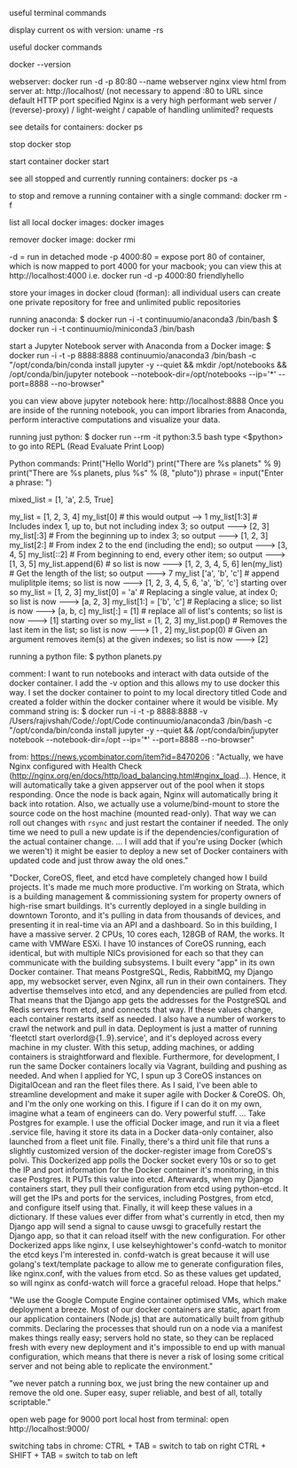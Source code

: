 

useful terminal commands

display current os with version:
uname -rs

useful docker commands

docker --version

webserver:
docker run -d -p 80:80 --name webserver nginx
view html from server at: http://localhost/
(not necessary to append :80 to URL since default HTTP port specified
Nginx is a very high performant web server / (reverse)-proxy) / light-weight / capable of handling unlimited? requests


see details for containers:
docker ps

stop <container name>
docker stop <container name>

start container
docker start <container name>

see all stopped and currently running containers:
docker ps -a

to stop and remove a running container with a single command:
docker rm -f <container name>

list all local docker images:
docker images

remover docker image:
docker rmi <image name>

-d = run in detached mode
-p 4000:80 = expose port 80 of container, which is now mapped to port 4000 for your macbook; you can view this at http://localhost:4000
i.e. docker run -d -p 4000:80 friendlyhello

store your images in docker cloud (forman):  all individual users can create one private repository for free and unlimited public repositories


running anaconda:
$ docker run -i -t continuumio/anaconda3 /bin/bash
$ docker run -i -t continuumio/miniconda3 /bin/bash


 start a Jupyter Notebook server with Anaconda from a Docker image:
 $ docker run -i -t -p 8888:8888 continuumio/anaconda3 /bin/bash -c "/opt/conda/bin/conda install jupyter -y --quiet && mkdir /opt/notebooks && /opt/conda/bin/jupyter notebook --notebook-dir=/opt/notebooks --ip='*' --port=8888 --no-browser"
 
 you can view above jupyter notebook here:
 http://localhost:8888
 Once you are inside of the running notebook, you can import libraries from Anaconda, perform interactive computations and visualize your data.
 
 
 running just python:
 $ docker run --rm -it python:3.5 bash
 type <$python> to go into REPL (Read Evaluate Print Loop)
 
 Python commands:
 Print("Hello World")
 print("There are %s planets" % 9)
 print("There are %s planets, plus %s" % (8, "pluto"))
 phrase = input("Enter a phrase: ")

 mixed_list = [1, 'a', 2.5, True]
 
  my_list = [1, 2, 3, 4]
 my_list[0] # this would output --> 1
 my_list[1:3] # Includes index 1, up to, but not including index 3; so output ---> [2, 3]
 my_list[:3] # From the beginning up to index 3; so output ---> [1, 2, 3]
 my_list[2:] # From index 2 to the end (including the end); so output ---> [3, 4, 5]
 my_list[::2] # From beginning to end, every other item; so output ---> [1, 3, 5]
 my_list.append(6) # so list is now ---> [1, 2, 3, 4, 5, 6]
 len(my_list) # Get the length of the list; so output ---> 7
 my_list   ['a', 'b', 'c'] # append muliplitple items; so list is now ---> [1, 2, 3, 4, 5, 6, 'a', 'b', 'c']
 starting over so my_list = [1, 2, 3]
 my_list[0] = 'a' # Replacing a single value, at index 0; so list is now ---> [a, 2, 3]
 my_list[1:] = ['b', 'c'] # Replacing a slice; so list is now ---> [a, b, c]
 my_list[:] = [1] # replace all of list's contents; so list is now ---> [1]
 starting over so my_list = [1, 2, 3]
 my_list.pop() # Removes the last item in the list; so list is now ---> [1 , 2]
 my_list.pop(0) # Given an argument removes item(s) at the given indexes; so list is now ---> [2]


 running a python file:
 $ python planets.py
 
 
 comment: I want to run notebooks and interact with data outside of the docker container. I add the -v option and this allows my to use docker this way.  I set the docker container to point to my local directory titled Code and created a folder within the docker container where it would be visible. My command string is: 
 $ docker run -i -t -p 8888:8888 -v /Users/rajivshah/Code/:/opt/Code continuumio/anaconda3 /bin/bash -c "/opt/conda/bin/conda install jupyter -y --quiet && /opt/conda/bin/jupyter notebook --notebook-dir=/opt --ip='*' --port=8888 --no-browser"  
 
 
 
 

	
from: https://news.ycombinator.com/item?id=8470206 :
"Actually, we have Nginx configured with Health Check (http://nginx.org/en/docs/http/load_balancing.html#nginx_load...). Hence, it will automatically take a given appserver out of the pool when it stops responding. Once the node is back again, Nginx will automatically bring it back into rotation.  Also, we actually use a volume/bind-mount to store the source code on the host machine (mounted read-only). That way we can roll out changes with `rsync` and just restart the container if needed.  The only time we need to pull a new update is if the dependencies/configuration of the actual container change. ... I will add that if you're using Docker (which we weren't) it might be easier to deploy a new set of Docker containers with updated code and just throw away the old ones."

"Docker, CoreOS, fleet, and etcd have completely changed how I build projects. It's made me much more productive.
I'm working on Strata, which is a building management & commissioning system for property owners of high-rise smart buildings. It's currently deployed in a single building in downtown Toronto, and it's pulling in data from thousands of devices, and presenting it in real-time via an API and a dashboard.  So in this building, I have a massive server. 2 CPUs, 10 cores each, 128GB of RAM, the works. It came with VMWare ESXi.  I have 10 instances of CoreOS running, each identical, but with multiple NICs provisioned for each so that they can communicate with the building subsystems. I built every "app" in its own Docker container. That means PostgreSQL, Redis, RabbitMQ, my Django app, my websocket server, even Nginx, all run in their own containers. They advertise themselves into etcd, and any dependencies are pulled from etcd. That means that the Django app gets the addresses for the PostgreSQL and Redis servers from etcd, and connects that way. If these values change, each container restarts itself as needed.  I also have a number of workers to crawl the network and pull in data. Deployment is just a matter of running 'fleetctl start overlord@{1..9}.service', and it's deployed across every machine in my cluster.  With this setup, adding machines, or adding containers is straightforward and flexible.  Furthermore, for development, I run the same Docker containers locally via Vagrant, building and pushing as needed. And when I applied for YC, I spun up 3 CoreOS instances on DigitalOcean and ran the fleet files there.  As I said, I've been able to streamline development and make it super agile with Docker & CoreOS. Oh, and I'm the only one working on this. I figure if I can do it on my own, imagine what a team of engineers can do.  Very powerful stuff. ... Take Postgres for example. I use the official Docker image, and run it via a fleet .service file, having it store its data in a Docker data-only container, also launched from a fleet unit file. Finally, there's a third unit file that runs a slightly customized version of the docker-register image from CoreOS's polvi. This Dockerized app polls the Docker socket every 10s or so to get the IP and port information for the Docker container it's monitoring, in this case Postgres. It PUTs this value into etcd.
Afterwards, when my Django containers start, they pull their configuration from etcd using python-etcd. It will get the IPs and ports for the services, including Postgres, from etcd, and configure itself using that. Finally, it will keep these values in a dictionary. If these values ever differ from what's currently in etcd, then my Django app will send a signal to cause uwsgi to gracefully restart the Django app, so that it can reload itself with the new configuration.
For other Dockerized apps like nginx, I use kelseyhightower's confd-watch to monitor the etcd keys I'm interested in. confd-watch is great because it will use golang's text/template package to allow me to generate configuration files, like nginx.conf, with the values from etcd. So as these values get updated, so will nginx as confd-watch will force a graceful reload.
Hope that helps."

"We use the Google Compute Engine container optimised VMs, which make deployment a breeze. Most of our docker containers are static, apart from our application containers (Node.js) that are automatically built from github commits. Declaring the processes that should run on a node via a manifest makes things really easy; servers hold no state, so they can be replaced fresh with every new deployment and it's impossible to end up with manual configuration, which means that there is never a risk of losing some critical server and not being able to replicate the environment."

"we never patch a running box, we just bring the new container up and remove the old one. Super easy, super reliable, and best of all, totally scriptable."



open web page for 9000 port local host from terminal:
open http://localhost:9000/





switching tabs in chrome:
CTRL + TAB = switch to tab on right
CTRL + SHIFT + TAB = switch to tab on left

